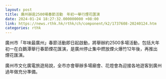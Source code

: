 ```yaml
---
layout: post
title: 廣州辦逾2500場春節活動　年初一舉行煙花匯演
date: 2024-01-24 18:27:32.000000000 +08:00
link: https://news.rthk.hk/rthk/ch/component/k2/1737608-20240124.htm
categories: rthk
---
```


廣州市「年味最廣州」春節活動即日起啟動，將舉辦約2500多場活動，包括大年初一在白鵝潭舉行春節煙花匯演，是廣州停止集中燃放煙火爆竹12年後，再推出煙花匯演。

廣州市文化廣電旅遊局說，全市亦會舉辦多場廟會、花燈會為迎接各地遊客到廣州過年做充分準備。
